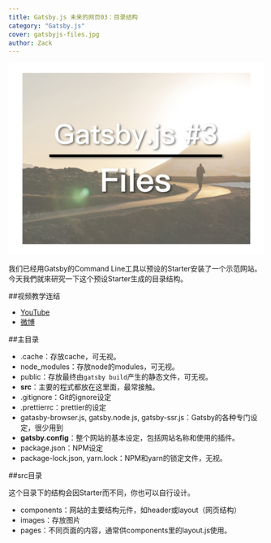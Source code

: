 ```yaml
---
title: Gatsby.js 未来的网页03：目录结构
category: "Gatsby.js"
cover: gatsbyjs-files.jpg
author: Zack
---
```


![Gatsby.js目录结构](gatsbyjs-files.jpg)

我们已经用Gatsby的Command Line工具以预设的Starter安装了一个示范网站。今天我們就來研究一下这个预设Starter生成的目录结构。

##视频教学连结
* [YouTube](https://youtu.be/7q6gAOu2zM4)
* [微博](https://weibo.com/1736214117/GEhdAspDL)

##主目录

* .cache：存放cache，可无视。
* node_modules：存放node的modules，可无视。
* public：存放最终由`gatsby build`产生的静态文件，可无视。
* **src**：主要的程式都放在这里面，最常接触。
* .gitignore：Git的ignore设定
* .prettierrc：prettier的设定
* gatasby-browser.js, gatsby.node.js, gatsby-ssr.js：Gatsby的各种专门设定，很少用到
* **gatsby.config**：整个网站的基本设定，包括网站名称和使用的插件。
* package.json：NPM设定
* package-lock.json, yarn.lock：NPM和yarn的锁定文件，无视。

##src目录

这个目录下的结构会因Starter而不同，你也可以自行设计。

* components：网站的主要结构元件，如header或layout（网页结构）
* images：存放图片
* pages：不同页面的内容，通常供components里的layout.js使用。
